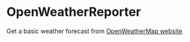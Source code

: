 # OpenWeatherReporter

Get a basic weather forecast from [OpenWeatherMap website](https://openweathermap.org)
